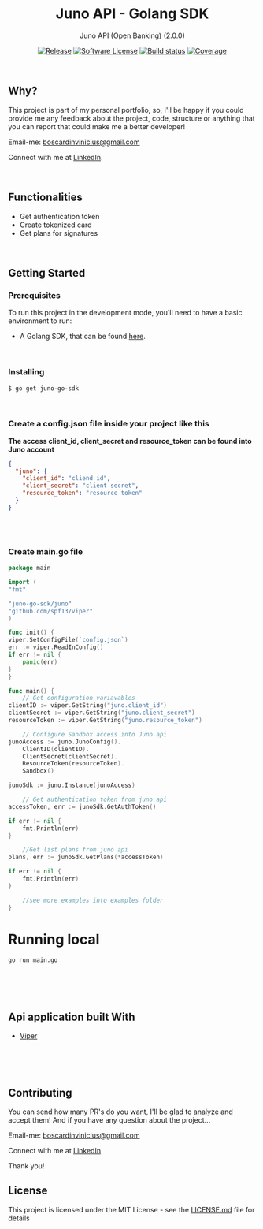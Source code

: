 <p align="center">
  <h1 align="center">Juno API - Golang SDK</h1>
  <p align="center">Juno API (Open Banking) (2.0.0) </p>
  <p align="center">
    <a href="https://github.com/booscaaa/juno-go-sdk/releases/latest"><img alt="Release" src="https://img.shields.io/github/v/release/booscaaa/juno-go-sdk.svg?style=for-the-badge"></a>
    <a href="/LICENSE"><img alt="Software License" src="https://img.shields.io/badge/license-MIT-red.svg?style=for-the-badge"></a>
    <a href="https://github.com/booscaaa/juno-go-sdk/actions?query=workflow%3ADeploy"><img alt="Build status" src="https://img.shields.io/github/workflow/status/booscaaa/juno-go-sdk/Deploy?style=for-the-badge"></a>
    <a href="https://codecov.io/gh/booscaaa/juno-go-sdk"><img alt="Coverage" src="https://img.shields.io/codecov/c/github/booscaaa/juno-go-sdk/master.svg?style=for-the-badge"></a>
  </p>
</p>

<br>

## Why?

This project is part of my personal portfolio, so, I'll be happy if you could provide me any feedback about the project, code, structure or anything that you can report that could make me a better developer!

Email-me: boscardinvinicius@gmail.com

Connect with me at [LinkedIn](https://www.linkedin.com/in/booscaaa/).

<br>

## Functionalities

- Get authentication token
- Create tokenized card
- Get plans for signatures

<br>

## Getting Started

### Prerequisites

To run this project in the development mode, you'll need to have a basic environment to run:

- A Golang SDK, that can be found [here](https://golang.org/).

<br>

### Installing

```bash
$ go get juno-go-sdk
```

<br>

### Create a config.json file inside your project like this
**The access client_id, client_secret and resource_token can be found into Juno account**
```json
{
  "juno": {
    "client_id": "cliend id",
    "client_secret": "client secret",
    "resource_token": "resource token"
  }
}
```
<br>
<br>

### Create main.go file
```go
package main

import (
"fmt"

"juno-go-sdk/juno"
"github.com/spf13/viper"
)

func init() {
viper.SetConfigFile(`config.json`)
err := viper.ReadInConfig()
if err != nil {
    panic(err)
}
}

func main() {
    // Get configuration variavables
clientID := viper.GetString("juno.client_id")
clientSecret := viper.GetString("juno.client_secret")
resourceToken := viper.GetString("juno.resource_token")

    // Configure Sandbox access into Juno api
junoAccess := juno.JunoConfig().
    ClientID(clientID).
    ClientSecret(clientSecret).
    ResourceToken(resourceToken).
    Sandbox()

junoSdk := juno.Instance(junoAccess)

    // Get authentication token from juno api
accessToken, err := junoSdk.GetAuthToken()

if err != nil {
    fmt.Println(err)
}

    //Get list plans from juno api
plans, err := junoSdk.GetPlans(*accessToken)

if err != nil {
    fmt.Println(err)
}

    //see more examples into examples folder
}
```

# Running local

```bash
go run main.go
```


<br>
<br>
<br>


## Api application built With

- [Viper](https://github.com/spf13/viper)

<br>
<br>
<br>

## Contributing

You can send how many PR's do you want, I'll be glad to analyze and accept them! And if you have any question about the project...

Email-me: boscardinvinicius@gmail.com

Connect with me at [LinkedIn](https://www.linkedin.com/in/booscaaa/)

Thank you!

## License

This project is licensed under the MIT License - see the [LICENSE.md](juno-go-sdk/blob/master/LICENSE) file for details